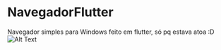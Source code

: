# NavegadorFlutter
Navegador simples para Windows feito em flutter, só pq estava atoa :D
![Alt Text](https://media.giphy.com/media/2OmZmxBCiREyZaaHgm/giphy.gif)
